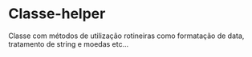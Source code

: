 # Classe-helper
Classe com métodos de utilização rotineiras como formatação de data, tratamento de string e moedas etc...
